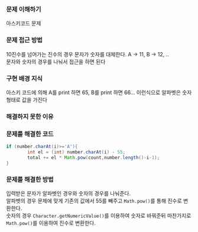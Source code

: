 ### 문제 이해하기
아스키코드 문제

### 문제 접근 방법
10진수를 넘어가는 진수의 경우 문자가 숫자를 대체한다. 
A -> 11, B -> 12, .. 
<br>
문자와 숫자의 경우를 나눠서 접근을 하면 된다
### 구현 배경 지식
아스키 코드에 의해 A를 print 하면 65, B를 print 하면 66... 이런식으로 알파벳은 숫자 형태로 값을 가진다

### 해결하지 못한 이유

### 문제를 해결한 코드
```java
if (number.charAt(i)>='A'){
        int el = (int) number.charAt(i) - 55;
        total += el * Math.pow(count,number.length()-i-1);
}
```

### 문제를 해결한 방법
입력받은 문자가 알파벳인 경우와 숫자의 경우를 나눠준다.
<br>
알파벳의 경우 문제에 맞게 기존의 값에서 55를 빼주고 ```Math.pow()```를 통해 진수로 변환한다.
<br>
숫자의 경우 ```Character.getNumericValue()```를 이용하여 숫자로 바꿔준뒤 마찬가지로 ```Math.pow()```를 이용하여 진수로 변환한다.
